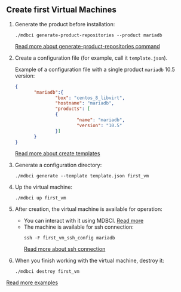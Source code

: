 ## Create first Virtual Machines

1. Generate the product before installation:
    ```
    ./mdbci generate-product-repositories --product mariadb
    ```
   [Read more about generate-product-repositories command](commands/generate-product-repositories.md)
2. Create a configuration file (for example, call it `template.json`).

    Example of a configuration file with a single product `mariadb` 10.5 version:
    ```json
    {
           "mariadb":{
                   "box": "centos_8_libvirt",
                   "hostname": "mariadb",
                   "products": [
                   {
                           "name": "mariadb",
                           "version": "10.5"
                   }]
           }
    }
    ```
   [Read more about create templates](detailed_topics/create_templates.md)
3. Generate a configuration directory:
    ```
    ./mdbci generate --template template.json first_vm
    ```
4. Up the virtual machine:
    ```
    ./mdbci up first_vm
    ```
5. After creation, the virtual machine is available for operation:
    * You can interact with it using MDBCI. [Read more](commands/interact_examples.md)
    * The machine is available for ssh connection:
        ```
        ssh -F first_vm_ssh_config mariadb
        ```
        [Read more about ssh connection](detailed_topics/connect_to_vms.md)
6. When you finish working with the virtual machine, destroy it:
    ```
    ./mdbci destroy first_vm
    ```

[Read more examples](./additional_examples.md)
